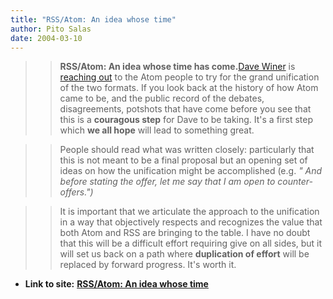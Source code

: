 ```yaml
---
title: "RSS/Atom: An idea whose time"
author: Pito Salas
date: 2004-03-10
---
```



>>

>> **RSS/Atom: An idea whose time has come.**[Dave
Winer](<http://archive.scripting.com/2004/03/09#rssIsRaging>) is [reaching
out](<http://blogs.law.harvard.edu/crimson1/2004/03/08#a1243>) to the Atom
people to try for the grand unification of the two formats. If you look back
at the history of how Atom came to be, and the public record of the debates,
disagreements, potshots that have come before you see that this is a
**couragous step** for Dave to be taking. It's a first step which **we all
hope** will lead to something great.

>>

>>  
>
>>

>> People should read what was written closely: particularly that this is not
meant to be a final proposal but an opening set of ideas on how the
unification might be accomplished (e.g. _" And before stating the offer, let
me say that I am open to counter-offers.")_

>>

>>  
>
>>

>> It is important that we articulate the approach to the unification in a way
that objectively respects and recognizes the value that both Atom and RSS are
bringing to the table. I have no doubt that this will be a difficult effort
requiring give on all sides, but it will set us back on a path where
**duplication of effort** will be replaced by forward progress. It's worth it.


* **Link to site:** **[RSS/Atom: An idea whose time](None)**
